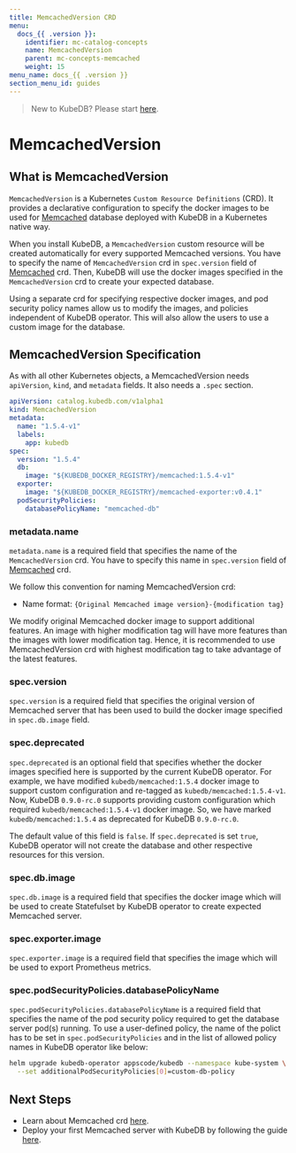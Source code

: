 ```yaml
---
title: MemcachedVersion CRD
menu:
  docs_{{ .version }}:
    identifier: mc-catalog-concepts
    name: MemcachedVersion
    parent: mc-concepts-memcached
    weight: 15
menu_name: docs_{{ .version }}
section_menu_id: guides
---
```


> New to KubeDB? Please start [here](/docs/README.md).

# MemcachedVersion

## What is MemcachedVersion

`MemcachedVersion` is a Kubernetes `Custom Resource Definitions` (CRD). It provides a declarative configuration to specify the docker images to be used for [Memcached](https://memcached.org) database deployed with KubeDB in a Kubernetes native way.

When you install KubeDB, a `MemcachedVersion` custom resource will be created automatically for every supported Memcached versions. You have to specify the name of `MemcachedVersion` crd in `spec.version` field of [Memcached](/docs/guides/memcached/concepts/memcached.md) crd. Then, KubeDB will use the docker images specified in the `MemcachedVersion` crd to create your expected database.

Using a separate crd for specifying respective docker images, and pod security policy names allow us to modify the images, and policies independent of KubeDB operator. This will also allow the users to use a custom image for the database.

## MemcachedVersion Specification

As with all other Kubernetes objects, a MemcachedVersion needs `apiVersion`, `kind`, and `metadata` fields. It also needs a `.spec` section.

```yaml
apiVersion: catalog.kubedb.com/v1alpha1
kind: MemcachedVersion
metadata:
  name: "1.5.4-v1"
  labels:
    app: kubedb
spec:
  version: "1.5.4"
  db:
    image: "${KUBEDB_DOCKER_REGISTRY}/memcached:1.5.4-v1"
  exporter:
    image: "${KUBEDB_DOCKER_REGISTRY}/memcached-exporter:v0.4.1"
  podSecurityPolicies:
    databasePolicyName: "memcached-db"
```

### metadata.name

`metadata.name` is a required field that specifies the name of the `MemcachedVersion` crd. You have to specify this name in `spec.version` field of [Memcached](/docs/guides/memcached/concepts/memcached.md) crd.

We follow this convention for naming MemcachedVersion crd:

- Name format: `{Original Memcached image version}-{modification tag}`

We modify original Memcached docker image to support additional features. An image with higher modification tag will have more features than the images with lower modification tag. Hence, it is recommended to use MemcachedVersion crd with highest modification tag to take advantage of the latest features.

### spec.version

`spec.version` is a required field that specifies the original version of Memcached server that has been used to build the docker image specified in `spec.db.image` field.

### spec.deprecated

`spec.deprecated` is an optional field that specifies whether the docker images specified here is supported by the current KubeDB operator. For example, we have modified `kubedb/memcached:1.5.4` docker image to support custom configuration and re-tagged as `kubedb/memcached:1.5.4-v1`. Now, KubeDB `0.9.0-rc.0` supports providing custom configuration which required `kubedb/memcached:1.5.4-v1` docker image. So, we have marked `kubedb/memcached:1.5.4` as deprecated for KubeDB `0.9.0-rc.0`.

The default value of this field is `false`. If `spec.deprecated` is set `true`, KubeDB operator will not create the database and other respective resources for this version.

### spec.db.image

`spec.db.image` is a required field that specifies the docker image which will be used to create Statefulset by KubeDB operator to create expected Memcached server.

### spec.exporter.image

`spec.exporter.image` is a required field that specifies the image which will be used to export Prometheus metrics.

### spec.podSecurityPolicies.databasePolicyName

`spec.podSecurityPolicies.databasePolicyName` is a required field that specifies the name of the pod security policy required to get the database server pod(s) running. To use a user-defined policy, the name of the polict has to be set in `spec.podSecurityPolicies` and in the list of allowed policy names in KubeDB operator like below:

```bash
helm upgrade kubedb-operator appscode/kubedb --namespace kube-system \
  --set additionalPodSecurityPolicies[0]=custom-db-policy
```

## Next Steps

- Learn about Memcached crd [here](/docs/guides/memcached/concepts/memcached.md).
- Deploy your first Memcached server with KubeDB by following the guide [here](/docs/guides/memcached/quickstart/quickstart.md).
